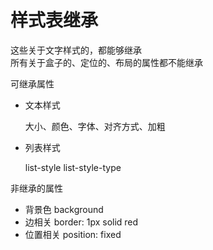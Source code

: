 # 样式表继承

这些关于文字样式的，都能够继承  
所有关于盒子的、定位的、布局的属性都不能继承

可继承属性

* 文本样式    

  大小、颜色、字体、对齐方式、加粗  

* 列表样式    

  list-style list-style-type  

非继承的属性

* 背景色      background
* 边相关      border: 1px solid red
* 位置相关    position: fixed

